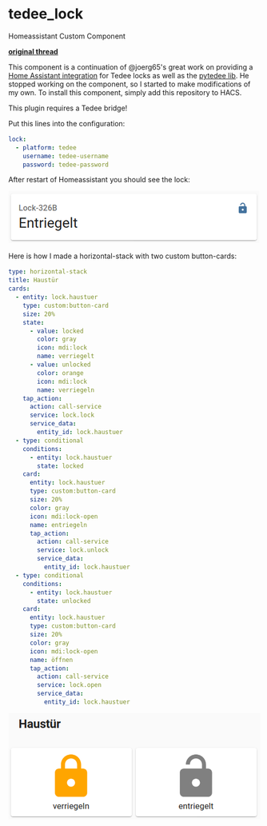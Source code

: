 # tedee_lock
Homeassistant Custom Component

[**original thread**](https://community.home-assistant.io/t/custom-component-tedee-doorlock/242743)

This component is a continuation of @joerg65's great work on providing a [Home Assistant integration](https://github.com/joerg65/tedee_lock) for Tedee locks as well as the [pytedee lib](https://github.com/joerg65/pytedee). 
He stopped working on the component, so I started to make modifications of my own. To install this component, simply add this repository to HACS.

This plugin requires a Tedee bridge! 

Put this lines into the configuration:
```yaml
lock:
  - platform: tedee
    username: tedee-username
    password: tedee-password
```

After restart of Homeassistant you should see the lock:

![Image of Tede Lock Entity](images/Lock_Entity.png)

Here is how I made a horizontal-stack with two custom button-cards:

```yaml
type: horizontal-stack
title: Haustür
cards:
  - entity: lock.haustuer
    type: custom:button-card
    size: 20%
    state:
      - value: locked
        color: gray
        icon: mdi:lock
        name: verriegelt
      - value: unlocked
        color: orange
        icon: mdi:lock
        name: verriegeln
    tap_action:
      action: call-service
      service: lock.lock
      service_data:
        entity_id: lock.haustuer
  - type: conditional
    conditions:
      - entity: lock.haustuer
        state: locked
    card:
      entity: lock.haustuer
      type: custom:button-card
      size: 20%
      color: gray
      icon: mdi:lock-open
      name: entriegeln
      tap_action:
        action: call-service
        service: lock.unlock
        service_data:
          entity_id: lock.haustuer
  - type: conditional
    conditions:
      - entity: lock.haustuer
        state: unlocked
    card:
      entity: lock.haustuer
      type: custom:button-card
      size: 20%
      color: gray
      icon: mdi:lock-open
      name: öffnen
      tap_action:
        action: call-service
        service: lock.open
        service_data:
          entity_id: lock.haustuer
```
![Image of Tede Lock with button-cards](images/Lock_two_button_cards.png)
